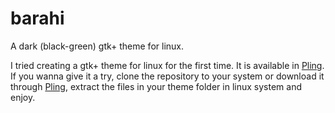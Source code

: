 # barahi
A dark (black-green) gtk+ theme for linux.

I tried creating a gtk+ theme for linux for the first time.
It is available in [Pling](pling.com/p/1440685/).
If you wanna give it a try, clone the repository to your system or download it through [Pling](pling.com/p/1440685/), extract the files in your theme folder in linux system and enjoy.
